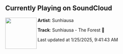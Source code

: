 ## Currently Playing on SoundCloud

[<img align="left" width="100" src="https://i1.sndcdn.com/artworks-VPYoRxIotu8tlHeY-UvYNsw-t500x500.png">](https://soundcloud.com/cawfeebreak/the-forest)

**Artist**: Sunhiausa 

**Track**: Sunhiausa - The Forest 🍁

Last updated at 1/25/2025, 9:41:43 AM
